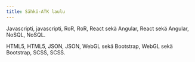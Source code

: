 ```yaml
---
title: Sähkö-ATK laulu
---
```

Javascripti, javascripti, RoR, RoR,
React sekä Angular, React sekä Angular,
NoSQL, NoSQL.

HTML5, HTML5, JSON, JSON,
WebGL sekä Bootstrap, WebGL sekä Bootstrap,
SCSS, SCSS.
